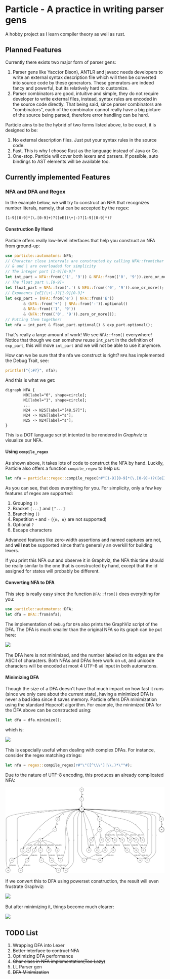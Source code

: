 # Particle - A practice in writing parser gens

A hobby project as I learn compiler theory as well as rust.

## Planned Features

Currently there exists two major form of parser gens:

1. Parser gens like Yacc(or Bison), ANTLR and javacc needs developers to write an external syntax description file which will then be converted into source code by these generators. These generators are indeed fancy and powerful, but its relatively hard to customize.
2. Parser combinators are good, intuitive and simple, they do not require developer to write external files, instead, syntax rules are encoded in the source code directly. That being said, since parser combinators are "combinators", each of the combinator cannot really have a big picture of the source being parsed, therefore error handling can be hard.

Particle aims to be the hybrid of two forms listed above, to be exact, it is designed to be:

1. No external description files. Just put your syntax rules in the source code.
2. Fast. This is why I choose Rust as the language instead of Java or Go.
3. One-stop. Particle will cover both lexers and parsers. If possible, auto bindings to AST elements will be available too.
   
## Currently implemented Features

### NFA and DFA and Regex

In the example below, we will try to construct an NFA that recognizes number literals, namely, that can be accepted by the regex:

```
[1-9][0-9]*(\.[0-9]+)?([eE](\+|-)?[1-9][0-9]*)?
```

#### Construction By Hand 

Particle offers really low-level interfaces that help you construct an NFA from ground-up:

```rust
use particle::automatons::NFA;
// Character close intervals are constructed by calling NFA::from(char tuple)
// & and | are overloaded for simplicity
// The integer part [1-9][0-9]*
let int_part = NFA::from(('1', '9')) & NFA::from(('0', '9')).zero_or_more();
// The float part \.[0-9]+
let float_part = NFA::from('.') & NFA::from(('0', '9')).one_or_more();
// Exponents [eE](\+|-)?[1-9][0-9]*
let exp_part = (NFA::from('e') | NFA::from('E'))
        & (NFA::from('+') | NFA::from('-')).optional()
        & NFA::from(('1', '9'))
        & (NFA::from(('0', '9')).zero_or_more());
// Putting them together!
let nfa = int_part & float_part.optional() & exp_part.optional();    
```

That's really a large amount of work! We see `NFA::from()` everywhere! Notice that though we can somehow reuse `int_part` in the definition of `exp_part`, this will move `int_part` and we will not be able to use it anymore.

How can we be sure that the nfa we construct is right? `NFA` has implemented the Debug Trait, see:

```rust
println!("{:#?}", nfa);
```
And this is what we get:

```
digraph NFA {
        N0[label="0", shape=circle];
        N1[label="1", shape=circle];
        ...
        N24 -> N25[label="[48,57]"];
        N24 -> N26[label="ε"];
        N25 -> N24[label="ε"];
}
```

This is a DOT language script intented to be rendered in *Graphviz* to visualize our NFA.

#### Using `compile_regex`

As shown above, it takes lots of code to construct the NFA by hand. Luckily, Particle also offers a function `compile_regex` to help us:

```rust
let nfa = particle::regex::compile_regex(r#"[1-9][0-9]*(\.[0-9]+)?([eE](\+|-)?[1-9][0-9]*)?"#);
```

As you can see, that does everything for you. 
For simplicity, only a few key features of regex are supported:
1. Grouping `()`
2. Bracket `[...]` and `[^...]`
3. Branching `()`
4. Repetition `+` and `-` (`{m, n}` are not supported)
5. Optional `?`
6. Escape characters
   
Advanced features like zero-width assertions and named captures are not, and **will not** be supported since that's generally an overkill for building lexers. 

If you print this NFA out and observe it in Graphviz, the NFA this time should be really similar to the one that is constructed by hand, except that the id assigned for states will probably be different.

#### Converting NFA to DFA

This step is really easy since the function `DFA::from()` does everything for you:

```rust
use particle::automatons::DFA;
let dfa = DFA::from(nfa);
```

The implementation of `Debug` for `DFA` also prints the GraphViz script of the DFA. The DFA is much smaller than the original NFA so its graph can be put here:

![](examples/number_dfa.svg)

The DFA here is not minimized, and the number labeled on its edges are the ASCII of characters. Both NFAs and DFAs here work on `u8`, and unicode characters will be encoded at most 4 UTF-8 `u8` input in both automatons.

#### Minimizing DFA

Though the size of a DFA doesn't have that much impact on how fast it runs (since we only care about the current state), having a minimized DFA is never a bad idea since it saves memory. Particle offers DFA minimization using the standard Hopcroft algorithm. For example, the minimized DFA for the DFA above can be constructed using:

```rust
let dfa = dfa.minimize();
```

which is:

![](examples/number_dfa_min.svg)

This is especially useful when dealing with complex DFAs. For instance, consider the regex matching strings:

```rust
let nfa = regex::compile_regex(r#"\"([^\\\"]|\\.)*\""#);
```

Due to the nature of UTF-8 encoding, this produces an already complicated NFA:

![](examples/string_nfa.svg)

If we convert this to DFA using powerset construction, the result will even frustrate Graphviz:

![](examples/string_dfa_large.svg)

But after minimizing it, things become much clearer:

![](examples/string_dfa_min.svg)



## TODO List
1. Wrapping DFA into Lexer
2. ~~Better interface to contruct NFA~~
3. Optimizing DFA performance
4. ~~Char class in NFA implementation(Too Lazy)~~
5. LL Parser gen
6. ~~DFA Minimization~~